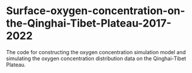 # Surface-oxygen-concentration-on-the-Qinghai-Tibet-Plateau-2017-2022
The code for constructing the oxygen concentration simulation model and simulating the oxygen concentration distribution data on the Qinghai-Tibet Plateau.
